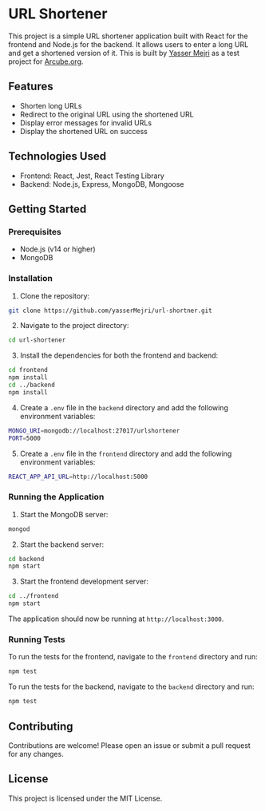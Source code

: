 # URL Shortener

This project is a simple URL shortener application built with React for the frontend and Node.js for the backend. It allows users to enter a long URL and get a shortened version of it.
This is built by [Yasser Mejri](https://www.linkedin.com/in/yasser-mj/) as a test project for [Arcube.org](https://www.arcube.org/).

## Features

- Shorten long URLs
- Redirect to the original URL using the shortened URL
- Display error messages for invalid URLs
- Display the shortened URL on success

## Technologies Used

- Frontend: React, Jest, React Testing Library
- Backend: Node.js, Express, MongoDB, Mongoose

## Getting Started

### Prerequisites

- Node.js (v14 or higher)
- MongoDB

### Installation

1. Clone the repository:

```sh
git clone https://github.com/yasserMejri/url-shortner.git
```

2. Navigate to the project directory:

```sh
cd url-shortener
```

3. Install the dependencies for both the frontend and backend:

```sh
cd frontend
npm install
cd ../backend
npm install
```

4. Create a `.env` file in the `backend` directory and add the following environment variables:

```sh
MONGO_URI=mongodb://localhost:27017/urlshortener
PORT=5000
```

5. Create a `.env` file in the `frontend` directory and add the following environment variables:

```sh
REACT_APP_API_URL=http://localhost:5000
```

### Running the Application

1. Start the MongoDB server:

```sh
mongod
```

2. Start the backend server:

```sh
cd backend
npm start
```

3. Start the frontend development server:

```sh
cd ../frontend
npm start
```

The application should now be running at `http://localhost:3000`.

### Running Tests

To run the tests for the frontend, navigate to the `frontend` directory and run:

```sh
npm test
```

To run the tests for the backend, navigate to the `backend` directory and run:

```sh
npm test
```

## Contributing

Contributions are welcome! Please open an issue or submit a pull request for any changes.

## License

This project is licensed under the MIT License.
